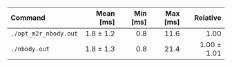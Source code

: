 | Command | Mean [ms] | Min [ms] | Max [ms] | Relative |
|:---|---:|---:|---:|---:|
| `./opt_m2r_nbody.out` | 1.8 ± 1.2 | 0.8 | 11.6 | 1.00 |
| `./nbody.out` | 1.8 ± 1.3 | 0.8 | 21.4 | 1.00 ± 1.01 |
